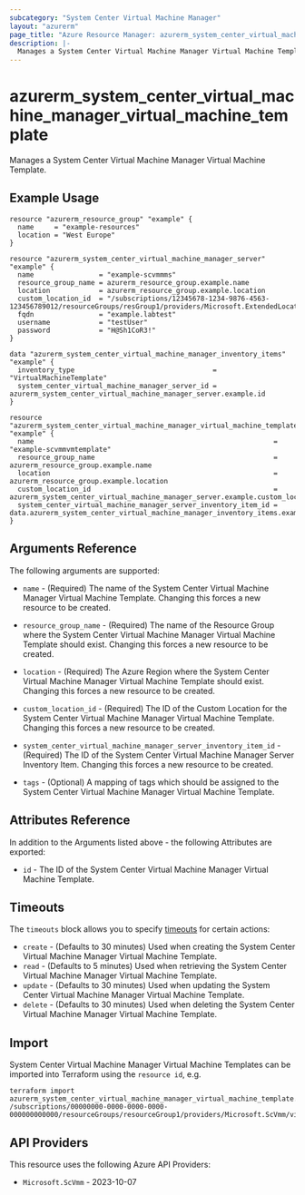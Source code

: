 ```yaml
---
subcategory: "System Center Virtual Machine Manager"
layout: "azurerm"
page_title: "Azure Resource Manager: azurerm_system_center_virtual_machine_manager_virtual_machine_template"
description: |-
  Manages a System Center Virtual Machine Manager Virtual Machine Template.
---
```


# azurerm_system_center_virtual_machine_manager_virtual_machine_template

Manages a System Center Virtual Machine Manager Virtual Machine Template.

## Example Usage

```hcl
resource "azurerm_resource_group" "example" {
  name     = "example-resources"
  location = "West Europe"
}

resource "azurerm_system_center_virtual_machine_manager_server" "example" {
  name                = "example-scvmmms"
  resource_group_name = azurerm_resource_group.example.name
  location            = azurerm_resource_group.example.location
  custom_location_id  = "/subscriptions/12345678-1234-9876-4563-123456789012/resourceGroups/resGroup1/providers/Microsoft.ExtendedLocation/customLocations/customLocation1"
  fqdn                = "example.labtest"
  username            = "testUser"
  password            = "H@Sh1CoR3!"
}

data "azurerm_system_center_virtual_machine_manager_inventory_items" "example" {
  inventory_type                                  = "VirtualMachineTemplate"
  system_center_virtual_machine_manager_server_id = azurerm_system_center_virtual_machine_manager_server.example.id
}

resource "azurerm_system_center_virtual_machine_manager_virtual_machine_template" "example" {
  name                                                           = "example-scvmmvmtemplate"
  resource_group_name                                            = azurerm_resource_group.example.name
  location                                                       = azurerm_resource_group.example.location
  custom_location_id                                             = azurerm_system_center_virtual_machine_manager_server.example.custom_location_id
  system_center_virtual_machine_manager_server_inventory_item_id = data.azurerm_system_center_virtual_machine_manager_inventory_items.example.inventory_items[0].id
}
```

## Arguments Reference

The following arguments are supported:

* `name` - (Required) The name of the System Center Virtual Machine Manager Virtual Machine Template. Changing this forces a new resource to be created.

* `resource_group_name` - (Required) The name of the Resource Group where the System Center Virtual Machine Manager Virtual Machine Template should exist. Changing this forces a new resource to be created.

* `location` - (Required) The Azure Region where the System Center Virtual Machine Manager Virtual Machine Template should exist. Changing this forces a new resource to be created.

* `custom_location_id` - (Required) The ID of the Custom Location for the System Center Virtual Machine Manager Virtual Machine Template. Changing this forces a new resource to be created.

* `system_center_virtual_machine_manager_server_inventory_item_id` - (Required) The ID of the System Center Virtual Machine Manager Server Inventory Item. Changing this forces a new resource to be created.

* `tags` - (Optional) A mapping of tags which should be assigned to the System Center Virtual Machine Manager Virtual Machine Template.

## Attributes Reference

In addition to the Arguments listed above - the following Attributes are exported:

* `id` - The ID of the System Center Virtual Machine Manager Virtual Machine Template.

## Timeouts

The `timeouts` block allows you to specify [timeouts](https://developer.hashicorp.com/terraform/language/resources/configure#define-operation-timeouts) for certain actions:

* `create` - (Defaults to 30 minutes) Used when creating the System Center Virtual Machine Manager Virtual Machine Template.
* `read` - (Defaults to 5 minutes) Used when retrieving the System Center Virtual Machine Manager Virtual Machine Template.
* `update` - (Defaults to 30 minutes) Used when updating the System Center Virtual Machine Manager Virtual Machine Template.
* `delete` - (Defaults to 30 minutes) Used when deleting the System Center Virtual Machine Manager Virtual Machine Template.

## Import

System Center Virtual Machine Manager Virtual Machine Templates can be imported into Terraform using the `resource id`, e.g.

```shell
terraform import azurerm_system_center_virtual_machine_manager_virtual_machine_template.example /subscriptions/00000000-0000-0000-0000-000000000000/resourceGroups/resourceGroup1/providers/Microsoft.ScVmm/virtualMachineTemplates/virtualMachineTemplate1
```

## API Providers
<!-- This section is generated, changes will be overwritten -->
This resource uses the following Azure API Providers:

* `Microsoft.ScVmm` - 2023-10-07
